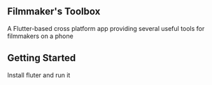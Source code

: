 ## Filmmaker's Toolbox
A Flutter-based cross platform app providing several useful tools for filmmakers on a phone

## Getting Started
Install fluter and run it
